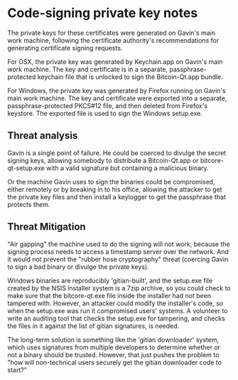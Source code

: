 Code-signing private key notes
==

The private keys for these certificates were generated on Gavin's main work machine,
following the certificate authority's recommendations for generating certificate
signing requests.

For OSX, the private key was generated by Keychain.app on Gavin's main work machine.
The key and certificate is in a separate, passphrase-protected keychain file that is
unlocked to sign the Bitcoin-Qt.app bundle.

For Windows, the private key was generated by Firefox running on Gavin's main work machine.
The key and certificate were exported into a separate, passphrase-protected PKCS#12 file, and
then deleted from Firefox's keystore. The exported file is used to sign the Windows setup.exe.

Threat analysis
--

Gavin is a single point of failure. He could be coerced to divulge the secret signing keys,
allowing somebody to distribute a Bitcoin-Qt.app or bitcore-qt-setup.exe with a valid
signature but containing a malicious binary.

Or the machine Gavin uses to sign the binaries could be compromised, either remotely or
by breaking in to his office, allowing the attacker to get the private key files and then
install a keylogger to get the passphrase that protects them.

Threat Mitigation
--

"Air gapping" the machine used to do the signing will not work, because the signing
process needs to access a timestamp server over the network. And it would not
prevent the "rubber hose cryptography" threat (coercing Gavin to sign a bad binary
or divulge the private keys).

Windows binaries are reproducibly 'gitian-built', and the setup.exe file created
by the NSIS installer system is a 7zip archive, so you could check to make sure
that the bitcore-qt.exe file inside the installer had not been tampered with.
However, an attacker could modify the installer's code, so when the setup.exe
was run it compromised users' systems. A volunteer to write an auditing tool
that checks the setup.exe for tampering, and checks the files in it against
the list of gitian signatures, is needed.

The long-term solution is something like the 'gitian downloader' system, which
uses signatures from multiple developers to determine whether or not a binary
should be trusted. However, that just pushes the problem to "how will
non-technical users securely get the gitian downloader code to start?"
